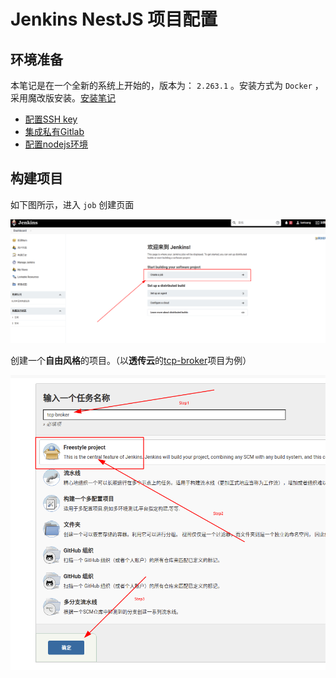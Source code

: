 # Jenkins NestJS 项目配置

## 环境准备

本笔记是在一个全新的系统上开始的，版本为： `2.263.1` 。安装方式为 `Docker` ，采用魔改版安装。[安装笔记](../Docker安装.md)

* [配置SSH key](../配置ssh_key.md)
* [集成私有Gitlab](../集成私有Gitlab.md)
* [配置nodejs环境](配置nodejs.md)

## 构建项目

如下图所示，进入 `job` 创建页面

![Jenkins创建job入口](assets/images/Jenkins创建job入口.png)

创建一个**自由风格**的项目。（以**透传云**的[tcp-broker](https://gitlab.lantsang.cn/xcloud/tcp-broker)项目为例）

![Jenkins创建自由风格项目](assets/images/Jenkins创建自由风格项目.png)
